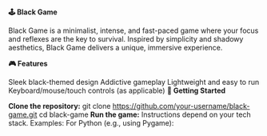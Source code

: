 **🕹️ Black Game**

Black Game is a minimalist, intense, and fast-paced game where your focus and reflexes are the key to survival. Inspired by simplicity and shadowy aesthetics, Black Game delivers a unique, immersive experience.

**🎮 Features**

Sleek black-themed design
Addictive gameplay
Lightweight and easy to run
Keyboard/mouse/touch controls (as applicable)
**🚀 Getting Started**

**Clone the repository:**
git clone https://github.com/your-username/black-game.git
cd black-game
**Run the game:**
Instructions depend on your tech stack. Examples:
For Python (e.g., using Pygame):
